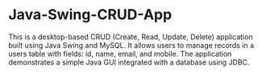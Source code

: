 # Java-Swing-CRUD-App
This is a desktop-based CRUD (Create, Read, Update, Delete) application built using Java Swing and MySQL. It allows users to manage records in a users table with fields: id, name, email, and mobile. The application demonstrates a simple Java GUI integrated with a database using JDBC.
